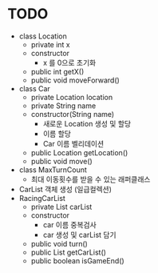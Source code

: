 # TODO
- class Location
  - private int x
  - constructor
    - x 를 0으로 초기화
  - public int getX()
  - public void moveForward()
- class Car
  - private Location location
  - private String name
  - constructor(String name)
    - 새로운 Location 생성 및 할당
    - 이름 할당
    - Car 이름 벨리데이션
  - public Location getLocation()
  - public void move()
- class MaxTurnCount
  - 최대 이동횟수를 받을 수 있는 래퍼클래스
- CarList 객체 생성 (일급컬렉션)
- RacingCarList
  - private List<Car> carList
  - constructor
    - car 이름 중복검사
    - car 생성 및 carList 담기 
  - public void turn()
  - public List<Car> getCarList()
  - public boolean isGameEnd()